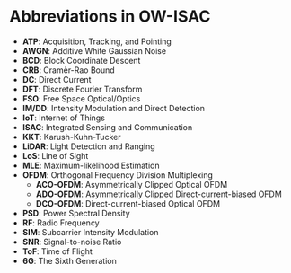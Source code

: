 # Abbreviations in OW-ISAC

- **ATP**: Acquisition, Tracking, and Pointing
- **AWGN**: Additive White Gaussian Noise
- **BCD**: Block Coordinate Descent
- **CRB**: Cramèr-Rao Bound
- **DC**: Direct Current
- **DFT**: Discrete Fourier Transform
- **FSO**: Free Space Optical/Optics
- **IM/DD**: Intensity Modulation and Direct Detection
- **IoT**: Internet of Things
- **ISAC**: Integrated Sensing and Communication
- **KKT**: Karush-Kuhn-Tucker
- **LiDAR**: Light Detection and Ranging
- **LoS**: Line of Sight
- **MLE**: Maximum-likelihood Estimation
- **OFDM**: Orthogonal Frequency Division Multiplexing
    - **ACO-OFDM**: Asymmetrically Clipped Optical OFDM
    - **ADO-OFDM**: Asymmetrically Clipped Direct-current-biased OFDM
    - **DCO-OFDM**: Direct-current-biased Optical OFDM
- **PSD**: Power Spectral Density
- **RF**: Radio Frequency
- **SIM**: Subcarrier Intensity Modulation
- **SNR**: Signal-to-noise Ratio
- **ToF**: Time of Flight
- **6G**: The Sixth Generation
